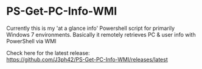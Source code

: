 # PS-Get-PC-Info-WMI
Currently this is my 'at a glance info' Powershell script for primarily Windows 7 environments.
Basically it remotely retrieves PC & user info with PowerShell via WMI

Check here for the latest release:  
https://github.com/J3ph42/PS-Get-PC-Info-WMI/releases/latest
